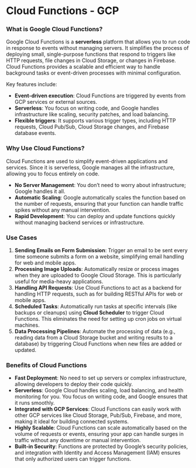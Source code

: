 
# Cloud Functions - GCP

### What is Google Cloud Functions?

Google Cloud Functions is a **serverless** platform that allows you to run code in response to events without managing servers. It simplifies the process of deploying small, single-purpose functions that respond to triggers like HTTP requests, file changes in Cloud Storage, or changes in Firebase. Cloud Functions provides a scalable and efficient way to handle background tasks or event-driven processes with minimal configuration.

Key features include:
- **Event-driven execution**: Cloud Functions are triggered by events from GCP services or external sources.
- **Serverless**: You focus on writing code, and Google handles infrastructure like scaling, security patches, and load balancing.
- **Flexible triggers**: It supports various trigger types, including HTTP requests, Cloud Pub/Sub, Cloud Storage changes, and Firebase database events.

### Why Use Cloud Functions?

Cloud Functions are used to simplify event-driven applications and services. Since it is serverless, Google manages all the infrastructure, allowing you to focus entirely on code. 

- **No Server Management**: You don’t need to worry about infrastructure; Google handles it all.
- **Automatic Scaling**: Google automatically scales the function based on the number of requests, ensuring that your function can handle traffic spikes without any manual intervention.
- **Rapid Development**: You can deploy and update functions quickly without managing backend services or infrastructure.

### Use Cases

1. **Sending Emails on Form Submission**: Trigger an email to be sent every time someone submits a form on a website, simplifying email handling for web and mobile apps.
2. **Processing Image Uploads**: Automatically resize or process images when they are uploaded to Google Cloud Storage. This is particularly useful for media-heavy applications.
3. **Handling API Requests**: Use Cloud Functions to act as a backend for handling HTTP requests, such as for building RESTful APIs for web or mobile apps.
4. **Scheduled Tasks**: Automatically run tasks at specific intervals (like backups or cleanups) using **Cloud Scheduler** to trigger Cloud Functions. This eliminates the need for setting up cron jobs on virtual machines.
5. **Data Processing Pipelines**: Automate the processing of data (e.g., reading data from a Cloud Storage bucket and writing results to a database) by triggering Cloud Functions when new files are added or updated.

### Benefits of Cloud Functions


- **Fast Deployment**: No need to set up servers or complex infrastructure, allowing developers to deploy their code quickly.
- **Serverless**: Google Cloud handles scaling, load balancing, and health monitoring for you. You focus on writing code, and Google ensures that it runs smoothly.
- **Integrated with GCP Services**: Cloud Functions can easily work with other GCP services like Cloud Storage, Pub/Sub, Firebase, and more, making it ideal for building connected systems.
- **Highly Scalable**: Cloud Functions can scale automatically based on the volume of requests or events, ensuring your app can handle surges in traffic without any downtime or manual intervention.
- **Built-in Security**: Functions are protected by Google’s security policies, and integration with Identity and Access Management (IAM) ensures that only authorized users can trigger functions.

